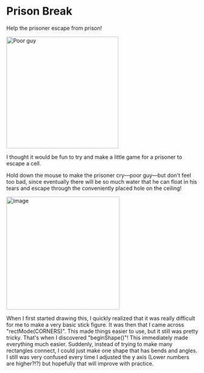 # Prison Break
Help the prisoner escape from prison!

<img width="294" alt="Poor guy" src="https://user-images.githubusercontent.com/47250827/189759507-8877d0b4-43a5-41aa-a4b3-1ec62341bb0f.png">

I thought it would be fun to try and make a little game for a prisoner to escape a cell. 

Hold down the mouse to make the prisoner cry—poor guy—but don't feel too bad, since eventually there will be so much water that he can float in his tears and escape through the conveniently placed hole on the ceiling!

<img width="297" alt="image" src="https://user-images.githubusercontent.com/47250827/189759851-cf5efddf-571a-4066-ad1a-4e6c91b433e3.png">

When I first started drawing this, I quickly realized that it was really difficult for me to make a very basic stick figure. It was then that I came across "rectMode(CORNERS)". This made things easier to use, but it still was pretty tricky. That's when I discovered "beginShape()"! This immediately made everything much easier. Suddenly, instead of trying to make many rectangles connect, I could just make one shape that has bends and angles. I still was very confused every time I adjusted the y axis (Lower numbers are higher?!?) but hopefully that will improve with practice.
